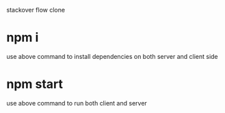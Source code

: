  stackover flow clone
# npm i 
use above command to install dependencies on both server and client side

# npm start 
use above command to run both client and server



